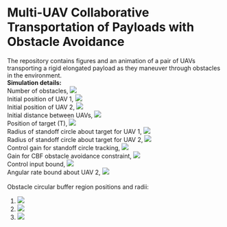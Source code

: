 # Multi-UAV Collaborative Transportation of Payloads with Obstacle Avoidance
The repository contains figures and an animation of a pair of UAVs transporting a rigid elongated payload as they maneuver through obstacles in the environment.<br>
**Simulation details:**<br>
Number of obstacles, <img src="https://render.githubusercontent.com/render/math?math=M = 3"><br>
Initial position of UAV 1, <img src="https://render.githubusercontent.com/render/math?math=\mathbf{p}_1 = [2,0]^T\ \text{m}"><br>
Initial position of UAV 2, <img src="https://render.githubusercontent.com/render/math?math=\mathbf{p}_2 = [4,0]^T\ \text{m}"><br>
Initial distance between UAVs, <img src="https://render.githubusercontent.com/render/math?math=d = 2\ \text{m}"><br>
Position of target (T), <img src="https://render.githubusercontent.com/render/math?math=\mathbf{p}_T = [6,7]^T\ \text{m}"><br>
Radius of standoff circle about target for UAV 1, <img src="https://render.githubusercontent.com/render/math?math=R_1 = 1\ \text{m}"><br>
Radius of standoff circle about target for UAV 2, <img src="https://render.githubusercontent.com/render/math?math=R_2 = 3\ \text{m}"><br>
Control gain for standoff circle tracking, <img src="https://render.githubusercontent.com/render/math?math=K_T = 0.8"><br>
Gain for CBF obstacle avoidance constraint, <img src="https://render.githubusercontent.com/render/math?math=\gamma = 5"><br>
Control input bound, <img src="https://render.githubusercontent.com/render/math?math=u_{\text{max}} = 0.5\ \text{m/s}"><br>
Angular rate bound about UAV 2, <img src="https://render.githubusercontent.com/render/math?math=\omega_{\text{max}} = 0.2\ \text{rad/s}"><br>
<br>
Obstacle circular buffer region positions and radii:<br>
1) <img src="https://render.githubusercontent.com/render/math?math=\mathcal{O}_{1}: \mathbf{p}_{o_1} = [5,2]^T\ \text{m}, R_{o_1} = 0.9\ \text{m}"><br>
2) <img src="https://render.githubusercontent.com/render/math?math=\mathcal{O}_{2}: \mathbf{p}_{o_2} = [3,2]^T\ \text{m}, R_{o_2} = 0.5\ \text{m}"><br>
3) <img src="https://render.githubusercontent.com/render/math?math=\mathcal{O}_{3}: \mathbf{p}_{o_3} = [3.5,3.5]^T\ \text{m}, R_{o_3} = 0.7\ \text{m}"><br>
